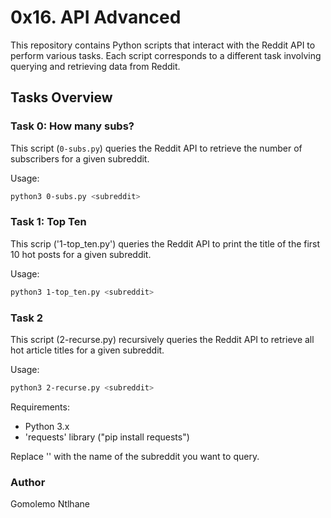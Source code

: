 # 0x16. API Advanced

This repository contains Python scripts that interact with the Reddit API to perform various tasks. Each script corresponds to a different task involving querying and retrieving data from Reddit.

## Tasks Overview

### Task 0: How many subs?
This script (`0-subs.py`) queries the Reddit API to retrieve the number of subscribers for a given subreddit.

Usage:
```bash
python3 0-subs.py <subreddit>
```
### Task 1: Top Ten
This scrip ('1-top_ten.py') queries the Reddit API to print the title of the first 10 hot posts for a given subreddit.

Usage:
```bash
python3 1-top_ten.py <subreddit>
```

### Task 2
This script (2-recurse.py) recursively queries the Reddit API to retrieve all hot article titles for a given subreddit.

Usage:
```bash
python3 2-recurse.py <subreddit>
```

Requirements:
- Python 3.x
- 'requests' library ("pip install requests")

Replace '<subreddit>' with the name of the subreddit you want to query.

### Author
Gomolemo Ntlhane
